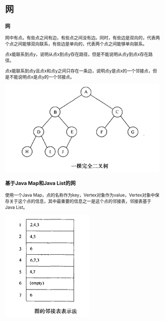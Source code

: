 # 网

### 网

网中有点。有些点之间有边，有些点之间没有边。同时，有些边是双向的，代表两个点之间能够双向联系，有些边是单向的，代表两个点之间能够单向联系。

点x能联系到点y，说明从点x到点y存在路径，但是不能说明从点y到点x存在路径。

点x能联系到点y且点x和点y之间只存在一条边，说明点y是点x的一个邻接点，但是不能说明点x是点y的一个邻接点。

![第12章：1.png](./第12章：1.png)

### 基于Java Map和Java List的网

使用一个Java Map，点的名称作为key，Vertex对象作为value，Vertex对象中保存关于这个点的信息，其中最重要的信息之一是这个点的邻接表，邻接表基于Java List。

![第12章：2.png](./第12章：2.png)
